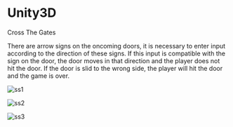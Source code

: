 # Unity3D

Cross The Gates

There are arrow signs on the oncoming doors, it is necessary to enter input according to the direction of these signs. If this input is compatible with the sign on the door, the door moves in that direction and the player does not hit the door. If the door is slid to the wrong side, the player will hit the door and the game is over.

![ss1](https://ibb.co/tYmQq3M)


![ss2](https://ibb.co/9gRpD05)

![ss3](https://ibb.co/WkTgZKM)
